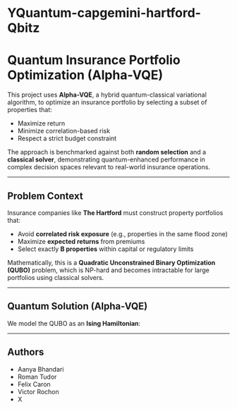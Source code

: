 # YQuantum-capgemini-hartford-Qbitz

# Quantum Insurance Portfolio Optimization (Alpha-VQE)

This project uses **Alpha-VQE**, a hybrid quantum-classical variational algorithm, to optimize an insurance portfolio by selecting a subset of properties that:

- Maximize return
- Minimize correlation-based risk
- Respect a strict budget constraint

The approach is benchmarked against both **random selection** and a **classical solver**, demonstrating quantum-enhanced performance in complex decision spaces relevant to real-world insurance operations.

---

## Problem Context

Insurance companies like **The Hartford** must construct property portfolios that:

- Avoid **correlated risk exposure** (e.g., properties in the same flood zone)
- Maximize **expected returns** from premiums
- Select exactly **B properties** within capital or regulatory limits

Mathematically, this is a **Quadratic Unconstrained Binary Optimization (QUBO)** problem, which is NP-hard and becomes intractable for large portfolios using classical solvers.

---

## Quantum Solution (Alpha-VQE)

We model the QUBO as an **Ising Hamiltonian**:

---

## Authors

- Aanya Bhandari
- Roman Tudor
- Felix Caron
- Victor Rochon
- X

